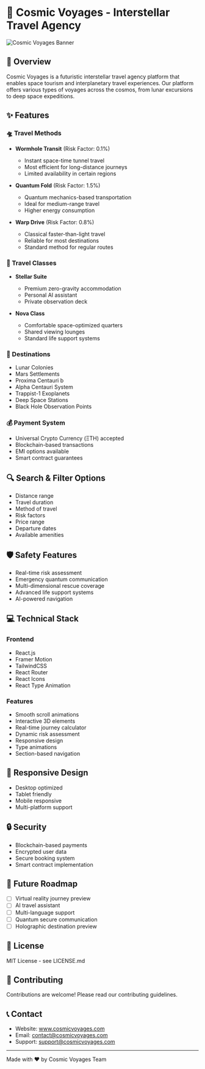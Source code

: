 # 🚀 Cosmic Voyages - Interstellar Travel Agency

![Cosmic Voyages Banner](./public/banner.png)

## 🌌 Overview

Cosmic Voyages is a futuristic interstellar travel agency platform that enables space tourism and interplanetary travel experiences. Our platform offers various types of voyages across the cosmos, from lunar excursions to deep space expeditions.

## ✨ Features

### 🛸 Travel Methods
- **Wormhole Transit** (Risk Factor: 0.1%)
  - Instant space-time tunnel travel
  - Most efficient for long-distance journeys
  - Limited availability in certain regions

- **Quantum Fold** (Risk Factor: 1.5%)
  - Quantum mechanics-based transportation
  - Ideal for medium-range travel
  - Higher energy consumption

- **Warp Drive** (Risk Factor: 0.8%)
  - Classical faster-than-light travel
  - Reliable for most destinations
  - Standard method for regular routes

### 🎫 Travel Classes
- **Stellar Suite**
  - Premium zero-gravity accommodation
  - Personal AI assistant
  - Private observation deck

- **Nova Class**
  - Comfortable space-optimized quarters
  - Shared viewing lounges
  - Standard life support systems

### 💫 Destinations
- Lunar Colonies
- Mars Settlements
- Proxima Centauri b
- Alpha Centauri System
- Trappist-1 Exoplanets
- Deep Space Stations
- Black Hole Observation Points

### 💰 Payment System
- Universal Crypto Currency (ΞTH) accepted
- Blockchain-based transactions
- EMI options available
- Smart contract guarantees

## 🔍 Search & Filter Options
- Distance range
- Travel duration
- Method of travel
- Risk factors
- Price range
- Departure dates
- Available amenities

## 🛡️ Safety Features
- Real-time risk assessment
- Emergency quantum communication
- Multi-dimensional rescue coverage
- Advanced life support systems
- AI-powered navigation

## 💻 Technical Stack

### Frontend
- React.js
- Framer Motion
- TailwindCSS
- React Router
- React Icons
- React Type Animation

### Features
- Smooth scroll animations
- Interactive 3D elements
- Real-time journey calculator
- Dynamic risk assessment
- Responsive design
- Type animations
- Section-based navigation


## 📱 Responsive Design
- Desktop optimized
- Tablet friendly
- Mobile responsive
- Multi-platform support

## 🔒 Security
- Blockchain-based payments
- Encrypted user data
- Secure booking system
- Smart contract implementation

## 🎯 Future Roadmap
- [ ] Virtual reality journey preview
- [ ] AI travel assistant
- [ ] Multi-language support
- [ ] Quantum secure communication
- [ ] Holographic destination preview

## 📄 License
MIT License - see LICENSE.md

## 👥 Contributing
Contributions are welcome! Please read our contributing guidelines.

## 📞 Contact
- Website: www.cosmicvoyages.com
- Email: contact@cosmicvoyages.com
- Support: support@cosmicvoyages.com

---
Made with ❤️ by Cosmic Voyages Team
